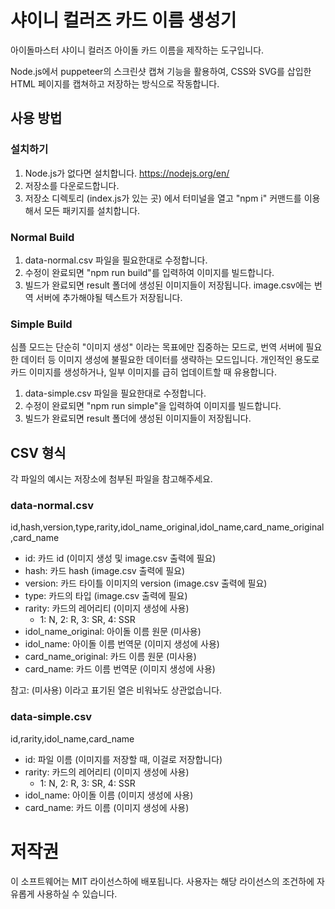 # 샤이니 컬러즈 카드 이름 생성기

아이돌마스터 샤이니 컬러즈 아이돌 카드 이름을 제작하는 도구입니다.

Node.js에서 puppeteer의 스크린샷 캡쳐 기능을 활용하여, CSS와 SVG를 삽입한 HTML 페이지를 캡쳐하고 저장하는 방식으로 작동합니다.

## 사용 방법

### 설치하기

1. Node.js가 없다면 설치합니다. https://nodejs.org/en/
1. 저장소를 다운로드합니다.
1. 저장소 디렉토리 (index.js가 있는 곳) 에서 터미널을 열고 "npm i" 커맨드를 이용해서 모든 패키지를 설치합니다.

### Normal Build

1. data-normal.csv 파일을 필요한대로 수정합니다.
1. 수정이 완료되면 "npm run build"를 입력하여 이미지를 빌드합니다.
1. 빌드가 완료되면 result 폴더에 생성된 이미지들이 저장됩니다. image.csv에는 번역 서버에 추가해야될 텍스트가 저장됩니다.

### Simple Build

심플 모드는 단순히 "이미지 생성" 이라는 목표에만 집중하는 모드로, 번역 서버에 필요한 데이터 등 이미지 생성에 불필요한 데이터를 생략하는 모드입니다.
개인적인 용도로 카드 이미지를 생성하거나, 일부 이미지를 급히 업데이트할 때 유용합니다.

1. data-simple.csv 파일을 필요한대로 수정합니다.
1. 수정이 완료되면 "npm run simple"을 입력하여 이미지를 빌드합니다.
1. 빌드가 완료되면 result 폴더에 생성된 이미지들이 저장됩니다.

## CSV 형식

각 파일의 예시는 저장소에 첨부된 파일을 참고해주세요.

### data-normal.csv

id,hash,version,type,rarity,idol_name_original,idol_name,card_name_original,card_name

-   id: 카드 id (이미지 생성 및 image.csv 출력에 필요)
-   hash: 카드 hash (image.csv 출력에 필요)
-   version: 카드 타이틀 이미지의 version (image.csv 출력에 필요)
-   type: 카드의 타입 (image.csv 출력에 필요)
-   rarity: 카드의 레어리티 (이미지 생성에 사용)
    -   1: N, 2: R, 3: SR, 4: SSR
-   idol_name_original: 아이돌 이름 원문 (미사용)
-   idol_name: 아이돌 이름 번역문 (이미지 생성에 사용)
-   card_name_original: 카드 이름 원문 (미사용)
-   card_name: 카드 이름 번역문 (이미지 생성에 사용)

참고: (미사용) 이라고 표기된 열은 비워놔도 상관없습니다.

### data-simple.csv

id,rarity,idol_name,card_name

-   id: 파일 이름 (이미지를 저장할 때, 이걸로 저장합니다)
-   rarity: 카드의 레어리티 (이미지 생성에 사용)
    -   1: N, 2: R, 3: SR, 4: SSR
-   idol_name: 아이돌 이름 (이미지 생성에 사용)
-   card_name: 카드 이름 (이미지 생성에 사용)

# 저작권

이 소프트웨어는 MIT 라이선스하에 배포됩니다. 사용자는 해당 라이선스의 조건하에 자유롭게 사용하실 수 있습니다.

